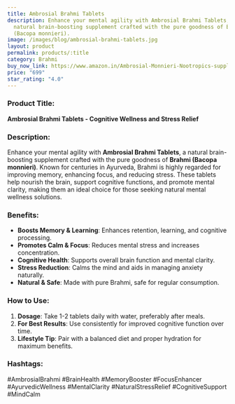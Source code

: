 ```yaml
---
title: Ambrosial Brahmi Tablets
description: Enhance your mental agility with Ambrosial Brahmi Tablets, a
  natural brain-boosting supplement crafted with the pure goodness of Brahmi
  (Bacopa monnieri).
image: /images/blog/ambrosial-brahmi-tablets.jpg
layout: product
permalink: products/:title
category: Brahmi
buy_now_link: https://www.amazon.in/Ambrosial-Monnieri-Nootropics-supplements-Performance/dp/B094N7L1MG/ref=sxin_15_pa_sp_search_thematic_sspa?content-id=amzn1.sym.5f0af06c-b5c9-4e71-bd04-2954cdf89bd6%3Aamzn1.sym.5f0af06c-b5c9-4e71-bd04-2954cdf89bd6&tag=m0150-21
price: "699"
star_rating: "4.0"
---
```

### Product Title:
**Ambrosial Brahmi Tablets - Cognitive Wellness and Stress Relief**

### Description:
Enhance your mental agility with **Ambrosial Brahmi Tablets**, a natural brain-boosting supplement crafted with the pure goodness of **Brahmi (Bacopa monnieri)**. Known for centuries in Ayurveda, Brahmi is highly regarded for improving memory, enhancing focus, and reducing stress. These tablets help nourish the brain, support cognitive functions, and promote mental clarity, making them an ideal choice for those seeking natural mental wellness solutions.

### Benefits:
- **Boosts Memory & Learning**: Enhances retention, learning, and cognitive processing.
- **Promotes Calm & Focus**: Reduces mental stress and increases concentration.
- **Cognitive Health**: Supports overall brain function and mental clarity.
- **Stress Reduction**: Calms the mind and aids in managing anxiety naturally.
- **Natural & Safe**: Made with pure Brahmi, safe for regular consumption.

### How to Use:
1. **Dosage**: Take 1-2 tablets daily with water, preferably after meals.
2. **For Best Results**: Use consistently for improved cognitive function over time.
3. **Lifestyle Tip**: Pair with a balanced diet and proper hydration for maximum benefits.

### Hashtags:
#AmbrosialBrahmi #BrainHealth #MemoryBooster #FocusEnhancer #AyurvedicWellness #MentalClarity #NaturalStressRelief #CognitiveSupport #MindCalm
